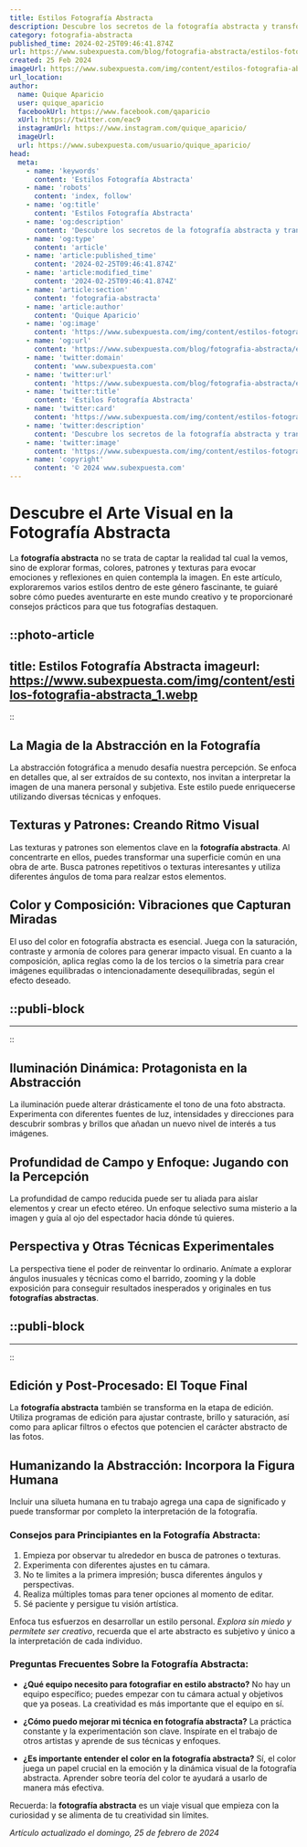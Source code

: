 ```yaml
---
title: Estilos Fotografía Abstracta
description: Descubre los secretos de la fotografía abstracta y transforma tu visión en arte. Técnicas, consejos e inspiración para capturar lo extraordinario.
category: fotografia-abstracta
published_time: 2024-02-25T09:46:41.874Z
url: https://www.subexpuesta.com/blog/fotografia-abstracta/estilos-fotografia-abstracta
created: 25 Feb 2024
imageUrl: https://www.subexpuesta.com/img/content/estilos-fotografia-abstracta_1.webp
url_location:
author:
  name: Quique Aparicio
  user: quique_aparicio
  facebookUrl: https://www.facebook.com/qaparicio
  xUrl: https://twitter.com/eac9
  instagramUrl: https://www.instagram.com/quique_aparicio/
  imageUrl: 
  url: https://www.subexpuesta.com/usuario/quique_aparicio/
head:
  meta:
    - name: 'keywords'
      content: 'Estilos Fotografía Abstracta'
    - name: 'robots'
      content: 'index, follow'
    - name: 'og:title'
      content: 'Estilos Fotografía Abstracta'
    - name: 'og:description'
      content: 'Descubre los secretos de la fotografía abstracta y transforma tu visión en arte. Técnicas, consejos e inspiración para capturar lo extraordinario.'
    - name: 'og:type'
      content: 'article'
    - name: 'article:published_time'
      content: '2024-02-25T09:46:41.874Z'
    - name: 'article:modified_time'
      content: '2024-02-25T09:46:41.874Z'
    - name: 'article:section'
      content: 'fotografia-abstracta'
    - name: 'article:author'
      content: 'Quique Aparicio'
    - name: 'og:image'
      content: 'https://www.subexpuesta.com/img/content/estilos-fotografia-abstracta_1.webp'
    - name: 'og:url'
      content: 'https://www.subexpuesta.com/blog/fotografia-abstracta/estilos-fotografia-abstracta'
    - name: 'twitter:domain'
      content: 'www.subexpuesta.com'
    - name: 'twitter:url'
      content: 'https://www.subexpuesta.com/blog/fotografia-abstracta/estilos-fotografia-abstracta'
    - name: 'twitter:title'
      content: 'Estilos Fotografía Abstracta'
    - name: 'twitter:card'
      content: 'https://www.subexpuesta.com/img/content/estilos-fotografia-abstracta_1.webp'
    - name: 'twitter:description'
      content: 'Descubre los secretos de la fotografía abstracta y transforma tu visión en arte. Técnicas, consejos e inspiración para capturar lo extraordinario.'
    - name: 'twitter:image'
      content: 'https://www.subexpuesta.com/img/content/estilos-fotografia-abstracta_1.webp'
    - name: 'copyright'
      content: '© 2024 www.subexpuesta.com'
---
```

# Descubre el Arte Visual en la Fotografía Abstracta

La **fotografía abstracta** no se trata de captar la realidad tal cual la vemos, sino de explorar formas, colores, patrones y texturas para evocar emociones y reflexiones en quien contempla la imagen. En este artículo, exploraremos varios estilos dentro de este género fascinante, te guiaré sobre cómo puedes aventurarte en este mundo creativo y te proporcionaré consejos prácticos para que tus fotografías destaquen.


::photo-article
---
title: Estilos Fotografía Abstracta
imageurl: https://www.subexpuesta.com/img/content/estilos-fotografia-abstracta_1.webp
---
::



## La Magia de la Abstracción en la Fotografía

La abstracción fotográfica a menudo desafía nuestra percepción. Se enfoca en detalles que, al ser extraídos de su contexto, nos invitan a interpretar la imagen de una manera personal y subjetiva. Este estilo puede enriquecerse utilizando diversas técnicas y enfoques.

## Texturas y Patrones: Creando Ritmo Visual

Las texturas y patrones son elementos clave en la **fotografía abstracta**. Al concentrarte en ellos, puedes transformar una superficie común en una obra de arte. Busca patrones repetitivos o texturas interesantes y utiliza diferentes ángulos de toma para realzar estos elementos.

## Color y Composición: Vibraciones que Capturan Miradas

El uso del color en fotografía abstracta es esencial. Juega con la saturación, contraste y armonía de colores para generar impacto visual. En cuanto a la composición, aplica reglas como la de los tercios o la simetría para crear imágenes equilibradas o intencionadamente desequilibradas, según el efecto deseado.


  ::publi-block
  ---
  ---
  ::
  
  

## Iluminación Dinámica: Protagonista en la Abstracción

La iluminación puede alterar drásticamente el tono de una foto abstracta. Experimenta con diferentes fuentes de luz, intensidades y direcciones para descubrir sombras y brillos que añadan un nuevo nivel de interés a tus imágenes.

## Profundidad de Campo y Enfoque: Jugando con la Percepción

La profundidad de campo reducida puede ser tu aliada para aislar elementos y crear un efecto etéreo. Un enfoque selectivo suma misterio a la imagen y guía al ojo del espectador hacia dónde tú quieres.

## Perspectiva y Otras Técnicas Experimentales

La perspectiva tiene el poder de reinventar lo ordinario. Anímate a explorar ángulos inusuales y técnicas como el barrido, zooming y la doble exposición para conseguir resultados inesperados y originales en tus **fotografías abstractas**.


  ::publi-block
  ---
  ---
  ::
  
  

## Edición y Post-Procesado: El Toque Final

La **fotografía abstracta** también se transforma en la etapa de edición. Utiliza programas de edición para ajustar contraste, brillo y saturación, así como para aplicar filtros o efectos que potencien el carácter abstracto de las fotos.

## Humanizando la Abstracción: Incorpora la Figura Humana

Incluir una silueta humana en tu trabajo agrega una capa de significado y puede transformar por completo la interpretación de la fotografía.

### Consejos para Principiantes en la Fotografía Abstracta:

1. Empieza por observar tu alrededor en busca de patrones o texturas.
2. Experimenta con diferentes ajustes en tu cámara.
3. No te limites a la primera impresión; busca diferentes ángulos y perspectivas.
4. Realiza múltiples tomas para tener opciones al momento de editar.
5. Sé paciente y persigue tu visión artística.

Enfoca tus esfuerzos en desarrollar un estilo personal. *Explora sin miedo y permítete ser creativo*, recuerda que el arte abstracto es subjetivo y único a la interpretación de cada individuo.

### Preguntas Frecuentes Sobre la Fotografía Abstracta:

- **¿Qué equipo necesito para fotografiar en estilo abstracto?**
  No hay un equipo específico; puedes empezar con tu cámara actual y objetivos que ya poseas. La creatividad es más importante que el equipo en sí.
  
- **¿Cómo puedo mejorar mi técnica en fotografía abstracta?**
  La práctica constante y la experimentación son clave. Inspírate en el trabajo de otros artistas y aprende de sus técnicas y enfoques.

- **¿Es importante entender el color en la fotografía abstracta?**
  Sí, el color juega un papel crucial en la emoción y la dinámica visual de la fotografía abstracta. Aprender sobre teoría del color te ayudará a usarlo de manera más efectiva.

Recuerda: la **fotografía abstracta** es un viaje visual que empieza con la curiosidad y se alimenta de tu creatividad sin límites.  



_Artículo actualizado el domingo, 25 de febrero de 2024_